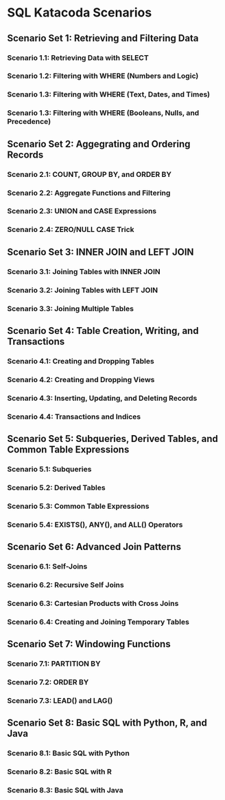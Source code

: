 # SQL Katacoda Scenarios

## Scenario Set 1: Retrieving and Filtering Data

### Scenario 1.1: Retrieving Data with SELECT

### Scenario 1.2: Filtering with WHERE (Numbers and Logic)

### Scenario 1.3: Filtering with WHERE (Text, Dates, and Times) 

### Scenario 1.3: Filtering with WHERE (Booleans, Nulls, and Precedence)



## Scenario Set 2: Aggegrating and Ordering Records

### Scenario 2.1: COUNT, GROUP BY, and ORDER BY

### Scenario 2.2: Aggregate Functions and Filtering 

### Scenario 2.3: UNION and CASE Expressions

### Scenario 2.4: ZERO/NULL CASE Trick



## Scenario Set 3: INNER JOIN and LEFT JOIN 

### Scenario 3.1: Joining Tables with INNER JOIN

### Scenario 3.2: Joining Tables with LEFT JOIN 

### Scenario 3.3: Joining Multiple Tables 



## Scenario Set 4: Table Creation, Writing, and Transactions

### Scenario 4.1: Creating and Dropping Tables

### Scenario 4.2: Creating and Dropping Views

### Scenario 4.3: Inserting, Updating, and Deleting Records

### Scenario 4.4: Transactions and Indices 



## Scenario Set 5: Subqueries, Derived Tables, and Common Table Expressions

### Scenario 5.1: Subqueries

### Scenario 5.2: Derived Tables

### Scenario 5.3: Common Table Expressions 

### Scenario 5.4: EXISTS(), ANY(), and ALL() Operators


## Scenario Set 6: Advanced Join Patterns

### Scenario 6.1: Self-Joins

### Scenario 6.2: Recursive Self Joins  

### Scenario 6.3: Cartesian Products with Cross Joins 

### Scenario 6.4: Creating and Joining Temporary Tables 


## Scenario Set 7: Windowing Functions 

### Scenario 7.1: PARTITION BY

### Scenario 7.2: ORDER BY

### Scenario 7.3: LEAD() and LAG() 


## Scenario Set 8: Basic SQL with Python, R, and Java

### Scenario 8.1: Basic SQL with Python

### Scenario 8.2: Basic SQL with R

### Scenario 8.3: Basic SQL with Java



